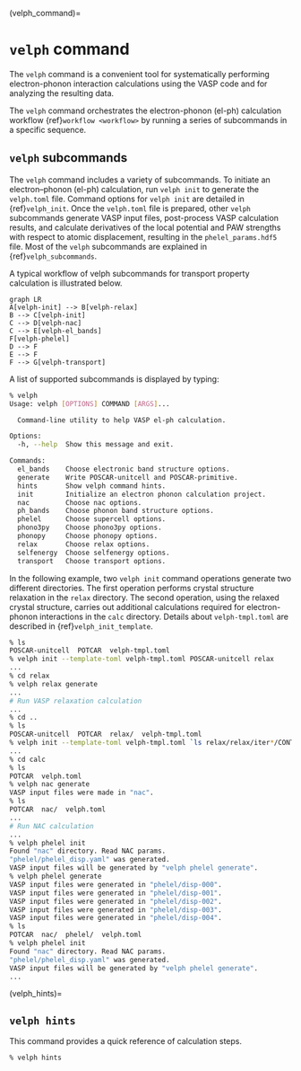 (velph_command)=
# `velph` command

The `velph` command is a convenient tool for systematically performing
electron-phonon interaction calculations using the VASP code and for analyzing
the resulting data.

The `velph` command orchestrates the electron-phonon (el-ph) calculation
workflow {ref}`workflow <workflow>` by running a series of subcommands in a
specific sequence.

## `velph` subcommands

The `velph` command includes a variety of subcommands. To initiate an
electron–phonon (el-ph) calculation, run `velph init` to generate the
`velph.toml` file. Command options for `velph init` are detailed in
{ref}`velph_init`. Once the `velph.toml` file is prepared, other `velph`
subcommands generate VASP input files, post-process VASP calculation results,
and calculate derivatives of the local potential and PAW strengths with respect
to atomic displacement, resulting in the `phelel_params.hdf5` file. Most of the
`velph` subcommands are explained in {ref}`velph_subcommands`.

A typical workflow of velph subcommands for transport property calculation is
illustrated below.

```{mermaid}
graph LR
A[velph-init] --> B[velph-relax]
B --> C[velph-init]
C --> D[velph-nac]
C --> E[velph-el_bands]
F[velph-phelel]
D --> F
E --> F
F --> G[velph-transport]
```

A list of supported subcommands is displayed by typing:

```bash
% velph
Usage: velph [OPTIONS] COMMAND [ARGS]...

  Command-line utility to help VASP el-ph calculation.

Options:
  -h, --help  Show this message and exit.

Commands:
  el_bands    Choose electronic band structure options.
  generate    Write POSCAR-unitcell and POSCAR-primitive.
  hints       Show velph command hints.
  init        Initialize an electron phonon calculation project.
  nac         Choose nac options.
  ph_bands    Choose phonon band structure options.
  phelel      Choose supercell options.
  phono3py    Choose phono3py options.
  phonopy     Choose phonopy options.
  relax       Choose relax options.
  selfenergy  Choose selfenergy options.
  transport   Choose transport options.
```

In the following example, two `velph init` command operations generate two
different directories. The first operation performs crystal structure relaxation
in the `relax` directory. The second operation, using the relaxed crystal
structure, carries out additional calculations required for electron-phonon
interactions in the `calc` directory. Details about `velph-tmpl.toml` are
described in {ref}`velph_init_template`.

```bash
% ls
POSCAR-unitcell  POTCAR  velph-tmpl.toml
% velph init --template-toml velph-tmpl.toml POSCAR-unitcell relax
...
% cd relax
% velph relax generate
...
# Run VASP relaxation calculation
...
% cd ..
% ls
POSCAR-unitcell  POTCAR  relax/  velph-tmpl.toml
% velph init --template-toml velph-tmpl.toml `ls relax/relax/iter*/CONTCAR|tail -n 1` calc
...
% cd calc
% ls
POTCAR  velph.toml
% velph nac generate
VASP input files were made in "nac".
% ls
POTCAR  nac/  velph.toml
...
# Run NAC calculation
...
% velph phelel init
Found "nac" directory. Read NAC params.
"phelel/phelel_disp.yaml" was generated.
VASP input files will be generated by "velph phelel generate".
% velph phelel generate
VASP input files were generated in "phelel/disp-000".
VASP input files were generated in "phelel/disp-001".
VASP input files were generated in "phelel/disp-002".
VASP input files were generated in "phelel/disp-003".
VASP input files were generated in "phelel/disp-004".
% ls
POTCAR  nac/  phelel/  velph.toml
% velph phelel init
Found "nac" directory. Read NAC params.
"phelel/phelel_disp.yaml" was generated.
VASP input files will be generated by "velph phelel generate".
...
```

(velph_hints)=
## `velph hints`

This command provides a quick reference of calculation steps.

```bash
% velph hints
```
